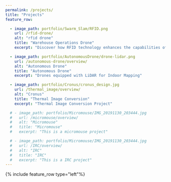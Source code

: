 ```yaml
---
permalink: /projects/
title: "Projects"
feature_row:

  - image_path: portfolio/Swarm_Slam/RFID.png
    url: /rfid-drone/
    alt: "rfid drone"
    title: "Warehouse Operations Drone"
    excerpt: "Discover how RFID technology enhances the capabilities of drones in logistics and inventory management. This innovative integration allows for real-time tracking, improved accuracy in inventory counts, and streamlined operations. Explore the potential applications of RFID drones in sectors such as agriculture, warehousing, and supply chain management, and learn how they can revolutionize the way we monitor and manage assets."

  - image_path: portfolio/AutonomousDrone/drone-lidar.png
    url: /autonomous-drone/overview/
    alt: "Autonomous Drone"
    title: "Autonomous Drone"
    excerpt: "Drones equipped with LiDAR for Indoor Mapping"

  - image_path: portfolio/Cronus/cronus_design.jpg
    url: /thermal_image/overview/
    alt: "Cronus"
    title: "Thermal Image Conversion"
    excerpt: "Thermal Image Conversion Project"

  # - image_path: portfolio/Micromouse/IMG_20191130_203444.jpg
  #   url: /micromouse/overview/
  #   alt: "Micromouse"
  #   title: "Micromouse"
  #   excerpt: "This is a micromouse project"

  # - image_path: portfolio/Micromouse/IMG_20191130_203444.jpg
  #   url: /IRC/overview/
  #   alt: "IRC"
  #   title: "IRC"
  #   excerpt: "This is a IRC project"
---
```

{% include feature_row type="left"%}